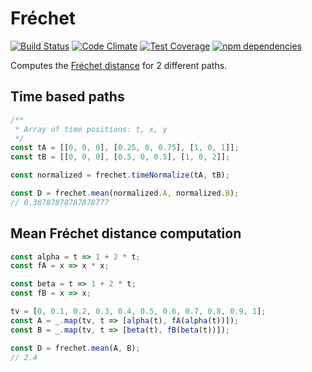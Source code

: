 # Fréchet

[![Build Status](https://travis-ci.org/GillesRasigade/frechet.svg?branch=master)](https://travis-ci.org/GillesRasigade/frechet) [![Code Climate](https://codeclimate.com/github/GillesRasigade/pattern/badges/gpa.svg)](https://codeclimate.com/github/GillesRasigade/frechet) [![Test Coverage](https://codeclimate.com/github/GillesRasigade/frechet/badges/coverage.svg)](https://codeclimate.com/github/GillesRasigade/frechet/coverage) [![npm dependencies](https://david-dm.org/GillesRasigade/frechet.svg)](https://david-dm.org/GillesRasigade/frechet.svg)

Computes the [Fréchet distance](https://en.wikipedia.org/wiki/Fr%C3%A9chet_distance)
for 2 different paths.

## Time based paths

```js
/**
 * Array of time positions: t, x, y
 */
const tA = [[0, 0, 0], [0.25, 0, 0.75], [1, 0, 1]];
const tB = [[0, 0, 0], [0.5, 0, 0.5], [1, 0, 2]];

const normalized = frechet.timeNormalize(tA, tB);

const D = frechet.mean(normalized.A, normalized.B);
// 0.38787878787878777
```

## Mean Fréchet distance computation

```js
const alpha = t => 1 + 2 * t;
const fA = x => x * x;

const beta = t => 1 + 2 * t;
const fB = x => x;

tv = [0, 0.1, 0.2, 0.3, 0.4, 0.5, 0.6, 0.7, 0.8, 0.9, 1];
const A = _.map(tv, t => [alpha(t), fA(alpha(t))]);
const B = _.map(tv, t => [beta(t), fB(beta(t))]);

const D = frechet.mean(A, B);
// 2.4
```

